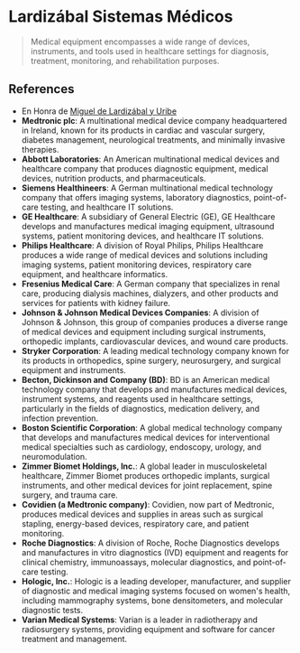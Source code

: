 # Lardizábal Sistemas Médicos

> Medical equipment encompasses a wide range of devices, instruments, and tools used in healthcare settings for diagnosis, treatment, monitoring, and rehabilitation purposes.
> 

## References

- En Honra de [Miguel de Lardizábal y Uribe](https://es.wikipedia.org/wiki/Miguel_de_Lardiz%C3%A1bal)
- **Medtronic plc**: A multinational medical device company headquartered in Ireland, known for its products in cardiac and vascular surgery, diabetes management, neurological treatments, and minimally invasive therapies.
- **Abbott Laboratories**: An American multinational medical devices and healthcare company that produces diagnostic equipment, medical devices, nutrition products, and pharmaceuticals.
- **Siemens Healthineers**: A German multinational medical technology company that offers imaging systems, laboratory diagnostics, point-of-care testing, and healthcare IT solutions.
- **GE Healthcare**: A subsidiary of General Electric (GE), GE Healthcare develops and manufactures medical imaging equipment, ultrasound systems, patient monitoring devices, and healthcare IT solutions.
- **Philips Healthcare**: A division of Royal Philips, Philips Healthcare produces a wide range of medical devices and solutions including imaging systems, patient monitoring devices, respiratory care equipment, and healthcare informatics.
- **Fresenius Medical Care**: A German company that specializes in renal care, producing dialysis machines, dialyzers, and other products and services for patients with kidney failure.
- **Johnson & Johnson Medical Devices Companies**: A division of Johnson & Johnson, this group of companies produces a diverse range of medical devices and equipment including surgical instruments, orthopedic implants, cardiovascular devices, and wound care products.
- **Stryker Corporation**: A leading medical technology company known for its products in orthopedics, spine surgery, neurosurgery, and surgical equipment and instruments.
- **Becton, Dickinson and Company (BD)**: BD is an American medical technology company that develops and manufactures medical devices, instrument systems, and reagents used in healthcare settings, particularly in the fields of diagnostics, medication delivery, and infection prevention.
- **Boston Scientific Corporation**: A global medical technology company that develops and manufactures medical devices for interventional medical specialties such as cardiology, endoscopy, urology, and neuromodulation.
- **Zimmer Biomet Holdings, Inc.**: A global leader in musculoskeletal healthcare, Zimmer Biomet produces orthopedic implants, surgical instruments, and other medical devices for joint replacement, spine surgery, and trauma care.
- **Covidien (a Medtronic company)**: Covidien, now part of Medtronic, produces medical devices and supplies in areas such as surgical stapling, energy-based devices, respiratory care, and patient monitoring.
- **Roche Diagnostics**: A division of Roche, Roche Diagnostics develops and manufactures in vitro diagnostics (IVD) equipment and reagents for clinical chemistry, immunoassays, molecular diagnostics, and point-of-care testing.
- **Hologic, Inc.**: Hologic is a leading developer, manufacturer, and supplier of diagnostic and medical imaging systems focused on women's health, including mammography systems, bone densitometers, and molecular diagnostic tests.
- **Varian Medical Systems**: Varian is a leader in radiotherapy and radiosurgery systems, providing equipment and software for cancer treatment and management.
